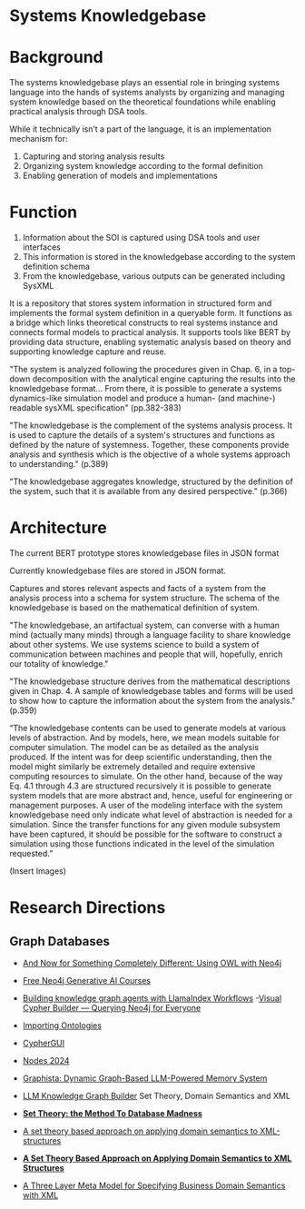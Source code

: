 # Systems Knowledgebase

# Background

The systems knowledgebase plays an essential role in bringing systems language into the hands of systems analysts by organizing and managing system knowledge based on the theoretical foundations while enabling practical analysis through DSA tools.

While it technically isn’t a part of the language, it is an implementation mechanism for: 

1. Capturing and storing analysis results
2. Organizing system knowledge according to the formal definition
3. Enabling generation of models and implementations

# Function

1. Information about the SOI is captured using DSA tools and user interfaces
2. This information is stored in the knowledgebase according to the system definition schema
3. From the knowledgebase, various outputs can be generated including SysXML

It is a repository that stores system information in structured form and implements the formal system definition in a queryable form. It functions as a bridge which links theoretical constructs to real systems instance and connects formal models to practical analysis. It supports tools like BERT by providing data structure, enabling systematic analysis based on theory and supporting knowledge capture and reuse. 

"The system is analyzed following the procedures given in Chap. 6, in a top-down decomposition with the analytical engine capturing the results into the knowledgebase format... From there, it is possible to generate a systems dynamics-like simulation model and produce a human- (and machine-) readable sysXML specification" (pp.382-383)

"The knowledgebase is the complement of the systems analysis process. It is used to capture the details of a system's structures and functions as defined by the nature of systemness. Together, these components provide analysis and synthesis which is the objective of a whole systems approach to understanding." (p.389)

"The knowledgebase aggregates knowledge, structured by the definition of the system, such that it is available from any desired perspective." (p.366)

# Architecture

The current BERT prototype stores knowledgebase files in JSON format

Currently knowledgebase files are stored in JSON format.

Captures and stores relevant aspects and facts of a system from the analysis process into a schema for system structure. The schema of the knowledgebase is based on the mathematical definition of system.

"The knowledgebase, an artifactual system, can converse with a human mind (actually many minds) through a language facility to share knowledge about other systems. We use systems science to build a system of communication between machines and people that will, hopefully, enrich our totality of knowledge."

"The knowledgebase structure derives from the mathematical descriptions given in Chap. 4. A sample of knowledgebase tables and forms will be used to show how to capture the information about the system from the analysis." (p.359)

“The knowledgebase contents can be used to generate models at various levels of abstraction. And by models, here, we mean models suitable for computer simulation. The model can be as detailed as the analysis produced. If the intent was for deep scientific understanding, then the model might similarly be extremely detailed and require extensive computing resources to simulate. On the other hand, because of the way Eq. 4.1 through 4.3 are structured recursively it is possible to generate system models that are more abstract and, hence, useful for engineering or management purposes. A user of the modeling interface with the system knowledgebase need only indicate what level of abstraction is needed for a simulation. Since the transfer functions for any given module subsystem have been captured, it should be possible for the software to construct a simulation using those functions indicated in the level of the simulation requested.”

(Insert Images)

# Research Directions

## Graph Databases

- [And Now for Something Completely Different: Using OWL with Neo4j](https://neo4j.com/blog/using-owl-with-neo4j/)
- [Free Neo4j Generative AI Courses](https://graphacademy.neo4j.com/categories/generative-ai/)
- [Building knowledge graph agents with LlamaIndex Workflows](https://www.llamaindex.ai/blog/building-knowledge-graph-agents-with-llamaindex-workflows)
-[Visual Cypher Builder — Querying Neo4j for Everyone](https://medium.com/neo4j/visual-cypher-builder-querying-neo4j-for-everyone-85cdbcd6dbb1)
- [Importing Ontologies](https://neo4j.com/labs/neosemantics/4.0/importing-ontologies/)
- [CypherGUI](https://github.com/stefanak-michal/cyphergui)
- [Nodes 2024](https://www.youtube.com/playlist?list=PL9Hl4pk2FsvU6t-fXNeQfkpnmgMm4w5h3)
- [Graphista: Dynamic Graph-Based LLM-Powered Memory System](https://github.com/pippinlovesyou/graphista)
- [LLM Knowledge Graph Builder](https://neo4j.com/blog/developer/llm-knowledge-graph-builder-release/)
Set Theory, Domain Semantics and XML

- [**Set Theory: the Method To Database Madness**](https://medium.com/basecs/set-theory-the-method-to-database-madness-5ec4b4f05d79)
- [A set theory based approach on applying domain semantics to XML-structures](https://ieeexplore.ieee.org/document/994070)
- [**A Set Theory Based Approach on Applying Domain Semantics to XML Structures**](https://www.computer.org/csdl/proceedings-article/hicss/2002/14350120/12OmNxYtuaq)
- [A Three Layer Meta Model for Specifying
Business Domain Semantics with XML](https://www.ambuehler.ethz.ch/cdstore/www2002/poster/176.pdf)

